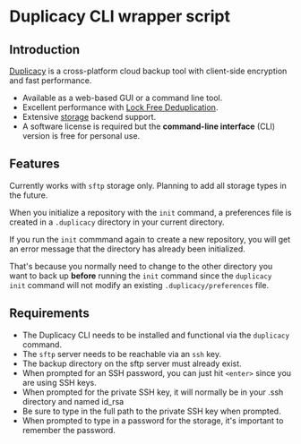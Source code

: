 # Duplicacy CLI wrapper script

## Introduction

[Duplicacy](https://duplicacy.com) is a cross-platform cloud backup tool with client-side encryption and fast performance.

* Available as a web-based GUI or a command line tool.
* Excellent performance with [Lock Free Deduplication](https://github.com/gilbertchen/duplicacy/wiki/Lock-Free-Deduplication).
* Extensive [storage](https://forum.duplicacy.com/t/supported-storage-backends/1107) backend support.
* A software license is required but the **command-line interface** (CLI) version is free for personal use.

## Features

Currently works with `sftp` storage only. Planning to add all storage types in the future.

When you initialize a repository with the `init` command, a preferences file is created in a `.duplicacy` directory in your current directory.

If you run the `init` commmand again to create a new repository, you will get an error message that the directory has already been initialized.

That's because you normally need to change to the other directory you want to back up **before** running the `init` command since the `duplicacy init` command will not modify an existing `.duplicacy/preferences` file.

## Requirements

* The Duplicacy CLI needs to be installed and functional via the `duplicacy` command.
* The `sftp` server needs to be reachable via an `ssh` key.
* The backup directory on the sftp server must already exist.
* When prompted for an SSH password, you can just hit `<enter>` since you are using SSH keys.
* When prompted for the private SSH key, it will normally be in your .ssh directory and named id_rsa
* Be sure to type in the full path to the private SSH key when prompted.
* When prompted to type in a password for the storage, it's important to remember the password.
